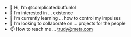 - 👋 Hi, I’m @complicatedbutfunlol
- 👀 I’m interested in ... existence
- 🌱 I’m currently learning ... how to control my impulses
- 💞️ I’m looking to collaborate on ... projects for the people
- 📫 How to reach me ... trudy@meta.com

<!---
complicatedbutfunlol/complicatedbutfunlol is a ✨ special ✨ repository because its `README.md` (this file) appears on your GitHub profile.
You can click the Preview link to take a look at your changes.
--->
